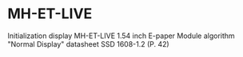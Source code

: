 # MH-ET-LIVE
Initialization display MH-ET-LIVE 1.54 inch E-paper Module algorithm "Normal Display" datasheet SSD 1608-1.2 (P. 42)

